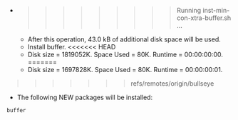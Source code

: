 * >>>>>>>>> Running inst-min-con-xtra-buffer.sh ...
  * After this operation, 43.0 kB of additional disk space will be used.
  * Install buffer.
<<<<<<< HEAD
  * Disk size = 1819052K. Space Used = 80K. Runtime = 00:00:00:00.
=======
  * Disk size = 1697828K. Space Used = 80K. Runtime = 00:00:00:01.
>>>>>>> refs/remotes/origin/bullseye
  * The following NEW packages will be installed:
  ```bash
buffer
  ```
